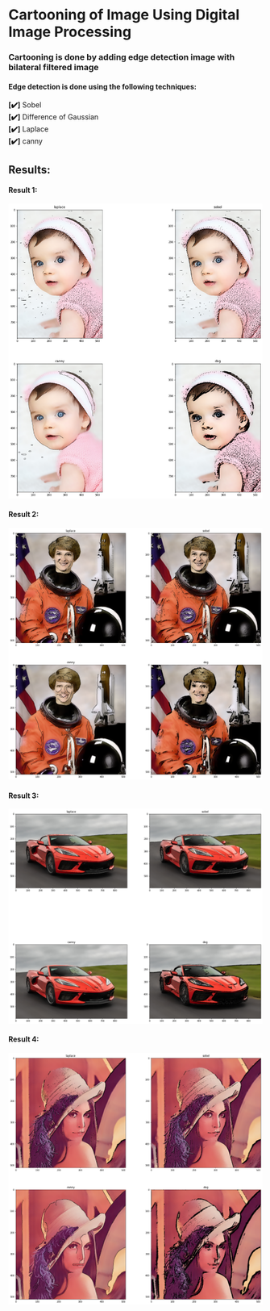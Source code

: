 # Cartooning of Image Using Digital Image Processing
### Cartooning is done by adding edge detection image with bilateral filtered image <br>
#### Edge detection is done using the following techniques: <br>
**[:heavy_check_mark:]** Sobel <br>
**[:heavy_check_mark:]** Difference of Gaussian <br>
**[:heavy_check_mark:]** Laplace <br>
**[:heavy_check_mark:]** canny <br>
## Results: <br>
#### Result 1: <br>
![link](https://github.com/salmeenessam/cartooning-of-image-using-dip/blob/master/results/res1.png) <br>
#### Result 2: <br>
![link](https://github.com/salmeenessam/cartooning-of-image-using-dip/blob/master/results/res2.png) <br>
#### Result 3: <br>
![link](https://github.com/salmeenessam/cartooning-of-image-using-dip/blob/master/results/res3.png) <br>
#### Result 4: <br>
![link](https://github.com/salmeenessam/cartooning-of-image-using-dip/blob/master/results/res4.png) <br>
